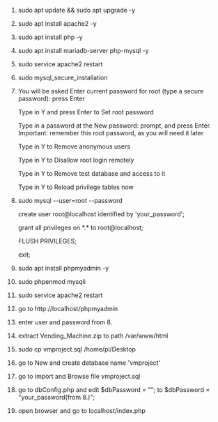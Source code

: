 1. sudo apt update && sudo apt upgrade -y
2. sudo apt install apache2 -y 
3. sudo apt install php -y
4. sudo apt install mariadb-server php-mysql -y
5. sudo service apache2 restart
6. sudo mysql_secure_installation
7. You will be asked Enter current password for root (type a secure password): press Enter

	Type in Y and press Enter to Set root password
	
	Type in a password at the New password: prompt, and press Enter. Important: remember this root password, as you will need it later
	
	Type in Y to Remove anonymous users
	
	Type in Y to Disallow root login remotely
	
	Type in Y to Remove test database and access to it
	
	Type in Y to Reload privilege tables now
	
8. sudo mysql --user=root --password

	 create user root@localhost identified by 'your_password';
	 
	 grant all privileges on \*.\* to root@localhost;

	 FLUSH PRIVILEGES;
	 
	 exit;
	 
9. sudo apt install phpmyadmin -y 
10. sudo phpenmod mysqli
11. sudo service apache2 restart
12. go to http://localhost/phpmyadmin
13. enter user and password from 8.
14. extract Vending_Machine.zip to path /var/www/html
15. sudo cp vmproject.sql /home/pi/Desktop
16. go to New and create database name 'vmproject'
17. go to import and Browse file vmproject.sql
18. go to dbConfig.php and edit $dbPassword = ""; to $dbPassword = "your_password(from 8.)";
19. open browser and go to localhost/index.php